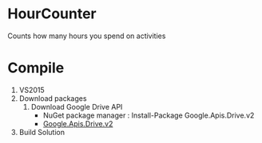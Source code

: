 # HourCounter
Counts how many hours you spend on activities

Compile
=================================

1. VS2015
2. Download packages
	1. Download Google Drive API 
	    * NuGet package manager : Install-Package Google.Apis.Drive.v2
		* <a href="https://www.nuget.org/packages/Google.Apis.Drive.v2/">Google.Apis.Drive.v2</a>
3. Build Solution



